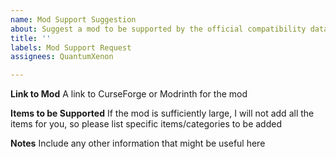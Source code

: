 ```yaml
---
name: Mod Support Suggestion
about: Suggest a mod to be supported by the official compatibility datapack
title: ''
labels: Mod Support Request
assignees: QuantumXenon

---
```


**Link to Mod**
A link to CurseForge or Modrinth for the mod

**Items to be Supported**
If the mod is sufficiently large, I will not add all the items for you, so please list specific items/categories to be added

**Notes**
Include any other information that might be useful here
